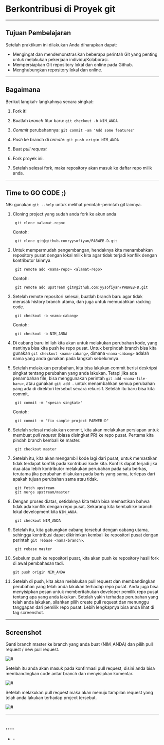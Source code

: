 # Berkontribusi di Proyek git

----
## Tujuan Pembelajaran
Setelah praktikum ini dilakukan Anda diharapkan dapat:

* Mengingat dan mendemonstrasikan beberapa perintah Git yang penting untuk melakukan pekerjaan individu/Kolaborasi.
* Mempersiapkan Git repository lokal dan online pada Github.
* Menghubungkan repository lokal dan online.


----
## Bagaimana

Berikut langkah-langkahnya secara singkat:

1. Fork it!
2. Buatlah *branch* fitur baru: `git checkout -b NIM_ANDA`
3. *Commit* perubahannya: `git commit -am 'Add some features'`
4. *Push* ke branch di *remote*: `git push origin NIM_ANDA`
5. Buat *pull request*

1. Fork proyek ini. 
2. Setelah selesai fork, maka repository akan masuk ke daftar repo milik anda.

----
## Time to GO CODE ;)

NB: gunakan `git --help` untuk melihat perintah-perintah git lainnya.

1. Cloning project yang sudah anda fork ke akun anda

        git clone <alamat-repo>

    Contoh:

        git clone git@github.com:yysofiyan/PABWEB-D.git

2. Untuk mempermudah pengembangan, hendaknya kita menambahkan repository pusat dengan lokal milik kita agar tidak terjadi konflik dengan kontributor lainnya.

        git remote add <nama-repo> <alamat-repo>

    Contoh:

        git remote add upstream git@github.com:yysofiyan/PABWEB-D.git

3. Setelah remote repositori selesai, buatlah branch baru agar tidak merusak history branch utama, dan juga untuk memudahkan racking code.

        git checkout -b <nama-cabang>

    Contoh:

        git checkout -b NIM_ANDA

4. Di cabang baru ini lah kita akan untuk melakukan perubahan kode, yang nantinya bisa kita push ke repo pusat. Untuk berpindah branch bisa kita gunakan `git checkout <nama-cabang>`, dimana `<nama-cabang>` adalah nama yang anda gunakan pada langkah sebelumnya.

5. Setelah melakukan perubahan, kita bisa lakukan commit berisi deskripsi singkat tentang perubahan yang anda lakukan. Tetapi jika ada penambahan file, bisa menggunakan perintah `git add <nama-file-baru>`, atau gunakan `git add .` untuk menambahkan semua perubahan yang ada di direktori tersebut secara rekursif. Setelah itu baru bisa kita commit.

        git commit -m "<pesan singkat>"

    Contoh:

        git commit -m "fix sample project PABWEB-D"

6. Setelah selesai melakukan commit, kita akan melakukan persiapan untuk membuat *pull request* (biasa disingkat PR) ke repo pusat. Pertama kita pindah branch kembali ke master. 

        git checkout master

7. Setelah itu, kita akan mengambil kode lagi dari pusat, untuk memastikan tidak terdapat konflik pada kontribusi kode kita. Konflik dapat terjadi jika dua atau lebih kontributor melakukan perubahan pada satu berkas, terutama jika perubahan dilakukan pada baris yang sama, terlepas dari apakah tujuan perubahan sama atau tidak.

        git fetch upstream
        git merge upstream/master

8. Dengan proses diatas, setidaknya kita telah bisa memastikan bahwa tidak ada konflik dengan repo pusat. Sekarang kita kembali ke branch lokal development kita `NIM_ANDA`.

        git checkout NIM_ANDA

9. Setelah itu, kita gabungkan cabang tersebut dengan cabang utama, sehingga kontribusi dapat dikirimkan kembali ke repositori pusat dengan perintah `git rebase <nama-branch>`.

        git rebase master

10. Sebelum push ke repositori pusat, kita akan push ke repository hasil fork di awal pembahasan tadi.

        git push origin NIM_ANDA

11. Setelah di push, kita akan melakukan pull request dan membandingkan perubahan yang telah anda lakukan terhadap repo pusat. Anda juga bisa menyisipkan pesan untuk memberitahukan developer pemilik repo pusat tentang apa yang anda lakukan. Setelah yakin terhadap perubahan yang telah anda lakukan, silahkan pilih create pull request dan menunggu tanggapan dari pemilik repo pusat. Lebih lengkapnya bisa anda lihat di tag screenshot.

----
## Screenshot

Ganti branch master ke branch yang anda buat (NIM_ANDA) dan pilih pull request / new pull request.

![#](#)

Setelah itu anda akan masuk pada konfirmasi pull request, disini anda bisa membandingkan code antar branch dan menyisipkan komentar.

![#](#)

Setelah melakukan pull request maka akan menuju tampilan request yang telah anda lakukan terhadap project tersebut.

![#](#)

----
## ....

* []() - 
